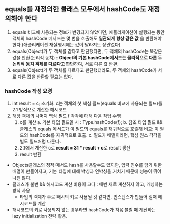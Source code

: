 ## equals를 재정의한 클래스 모두에서 hashCode도 재정의해야 한다

1. equals 비교에 사용되는 정보가 변경되지 않았다면, 애플리케이션이 실행되는 동안 객체의 hashCode 메서드는 몇 번을 호출해도 **일관되게 항상 같은 값** 을 반환해야 한다.(애플리케이션 재실행시에는 값이 달라져도 상관없다)
2. equals(Object)가 두 객체를 같다고 판단했다면, 두 객체의 hashCode는 똑같은 값을 반환(논리적 동치) : **Object의 기본 hashCode메서드는 물리적으로 다른 두 논리적 동치 객체를 다르다고 판단**하여, 서로 다른 값 반환.
3. equals(Object)가 두 객체를 다르다고 판단했더라도, 두 객체의 hashCode가 서로 다른 값을 반환할 필요는 없다.


### hashCode 작성 요령
1. int result = c; 초기화. c는 객체의 첫 핵심 필드(equals 비교에 사용되는 필드)를 2.1 방식으로 계산한 해시코드
2. 해당 객체의 나머지 핵심 필드 f 각각에 대해 다음 작업 수행
   1. c를 계산
       a. 기본 타입 필드일 시 : Type.hashCode(f); 
       b. 참조 타입 필드 && 클래스의 equals 메서드가 이 필드의 equals를 재귀적으로 호출해 비교: 이 필드의 hashCode를 재귀적으로 호출.
       c. 필드가 배열이라면, 핵심 원소 각각을 별도 필드처럼 다룬다. 
   2. 2.1에서 계산한 c로 **result = 31 * result + c**로 result 갱신
   3. result 반환

- Objects클래스의 정적 메서드 hash를 사용할수도 있지만, 입력 인수를 담기 위한 배열이 만들어지고, 기본 타입에 대해 박싱과 언박싱을 거치기 때문에 성능이 뛰어나진 않다.
- 클래스가 불변 && 해시코드 계산 비용이 크다 : 매번 새로 계산하지 않고, 캐싱하는 방식 사용
  - 타입의 객체가 주로 해시의 키로 사용될 것 같다면, 인스턴스가 만들어 질때 해시코드를 계산
- 해시코드의 키로 사용되지 않는 경우라면 hashCode가 처음 불릴 때 계산하는 lazy initialization 전략 활용.